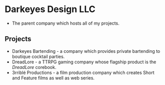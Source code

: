 # Darkeyes Design LLC

+ The parent company which hosts all of my projects.

## Projects
+ Darkeyes Bartending - a company which provides private bartending to boutique cocktail parties.  
+ DreadLore - a TTRPG gaming company whose flagship product is the _DreadLore_ corebook.  
+ 3rriblé Productions - a film production company which creates Short and Feature films as well as web series.
